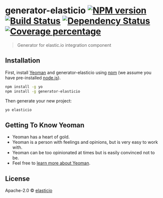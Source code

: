 # generator-elasticio [![NPM version][npm-image]][npm-url] [![Build Status][travis-image]][travis-url] [![Dependency Status][daviddm-image]][daviddm-url] [![Coverage percentage][coveralls-image]][coveralls-url]
> Generator for elastic.io integration component

## Installation

First, install [Yeoman](http://yeoman.io) and generator-elasticio using [npm](https://www.npmjs.com/) (we assume you have pre-installed [node.js](https://nodejs.org/)).

```bash
npm install -g yo
npm install -g generator-elasticio
```

Then generate your new project:

```bash
yo elasticio
```

## Getting To Know Yeoman

 * Yeoman has a heart of gold.
 * Yeoman is a person with feelings and opinions, but is very easy to work with.
 * Yeoman can be too opinionated at times but is easily convinced not to be.
 * Feel free to [learn more about Yeoman](http://yeoman.io/).

## License

Apache-2.0 © [elasticio](https://elastic.io)


[npm-image]: https://badge.fury.io/js/generator-elasticio.svg
[npm-url]: https://npmjs.org/package/generator-elasticio
[travis-image]: https://travis-ci.org/elasticio/generator-elasticio.svg?branch=master
[travis-url]: https://travis-ci.org/elasticio/generator-elasticio
[daviddm-image]: https://david-dm.org/elasticio/generator-elasticio.svg?theme=shields.io
[daviddm-url]: https://david-dm.org/elasticio/generator-elasticio
[coveralls-image]: https://coveralls.io/repos/elasticio/generator-elasticio/badge.svg
[coveralls-url]: https://coveralls.io/r/elasticio/generator-elasticio
